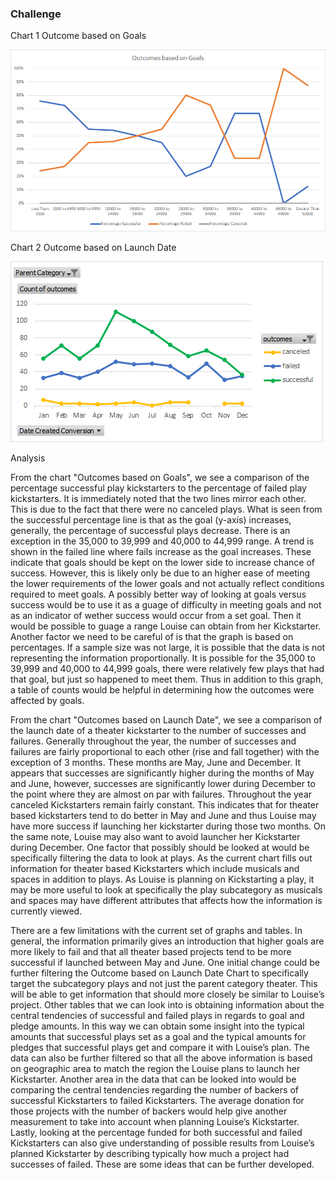 
### Challenge

Chart 1 Outcome based on Goals

![Outcomes based on Goals](Module1Challenge_Chart1OutcomeGoals.png)

Chart 2 Outcome based on Launch Date

![Outcomes based on Goals](Module1Challenge_Chart1OutcomeLaunchDate.png)

Analysis

From the chart "Outcomes based on Goals", we see a comparison of the percentage successful play kickstarters to the percentage of failed play kickstarters. It is immediately noted that the two lines mirror each other. This is due to the fact that there were no canceled plays. What is seen from the successful percentage line is that as the goal (y-axis) increases, generally, the percentage of successful plays decrease. There is an exception in the 35,000 to 39,999 and 40,000 to 44,999 range. A trend is shown in the failed line where fails increase as the goal increases. These indicate that goals should be kept on the lower side to increase chance of success. However, this is likely only be due to an higher ease of meeting the lower requirements of the lower goals and not actually reflect conditions required to meet goals. A possibly better way of looking at goals versus success would be to use it as a guage of difficulty in meeting goals and not as an indicator of wether success would occur from a set goal. Then it would be possible to guage a range Louise can obtain from her Kickstarter. Another factor we need to be careful of is that the graph is based on percentages. If a sample size was not large, it is possible that the data is not representing the information proportionally. It is possible for the 35,000 to 39,999 and 40,000 to 44,999 goals, there were relatively few plays that had that goal, but just so happened to meet them. Thus in addition to this graph, a table of counts would be helpful in determining how the outcomes were affected by goals.

From the chart "Outcomes based on Launch Date", we see a comparison of the launch date of a theater kickstarter to the number of successes and failures. Generally throughout the year, the number of successes and failures are fairly proportional  to each other (rise and fall together) with the exception of 3 months. These months are May, June and December. It appears that successes are significantly higher during the months of May and June, however, successes are significantly lower during December to the point where they are almost on par with failures. Throughout the year canceled Kickstarters remain fairly constant. This indicates that for theater based kickstarters tend to do better in May and June and thus Louise may have more success if launching her kickstarter during those two months. On the same note, Louise may also want to avoid launcher her Kickstarter during December. One factor that possibly should be looked at would be specifically filtering the data to look at plays. As the current chart fills out information for theater based Kickstarters which include musicals and spaces in addition to plays. As Louise is planning on Kickstarting a play, it may be more useful to look at specifically the play subcategory as musicals and spaces may have different attributes that affects how the information is currently viewed.

There are a few limitations with the current set of graphs and tables. In general, the information primarily gives an introduction that higher goals are more likely to fail and that all theater based projects tend to be more successful if launched between May and June. One initial change could be further filtering the Outcome based on Launch Date Chart to specifically target the subcategory plays and not just the parent category theater. This will be able to get information that should more closely be similar to Louise’s project. Other tables that we can look into is obtaining information about the central tendencies of successful and failed plays in regards to goal and pledge amounts. In this way we can obtain some insight into the typical amounts that successful plays set as a goal and the typical amounts for pledges that successful plays get and compare it with Louise’s plan. The data can also be further filtered so that all the above information is based on geographic area to match the region the Louise plans to launch her Kickstarter. Another area in the data that can be looked into would be comparing the central tendencies regarding the number of backers of successful Kickstarters to failed Kickstarters. The average donation for those projects with the number of backers would help give another measurement to take into account when planning Louise’s Kickstarter. Lastly, looking at the percentage funded for both successful and failed Kickstarters can also give understanding of possible results from Louise’s planned Kickstarter by describing typically how much a project had successes of failed. These are some ideas that can be further developed.

